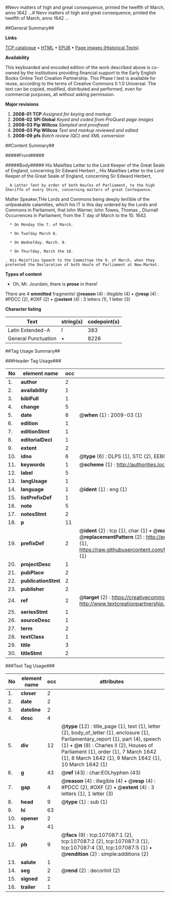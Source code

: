 #Nevv matters of high and great consequence, printed the twelfth of March, anno 1642 ...#
Nevv matters of high and great consequence, printed the twelfth of March, anno 1642 ...

##General Summary##

**Links**

[TCP catalogue](http://www.ota.ox.ac.uk/tcp/)  • 
[HTML](http://tei.it.ox.ac.uk/tcp/Texts-HTML/free/A32/A32011.html)  • 
[EPUB](http://tei.it.ox.ac.uk/tcp/Texts-EPUB/free/A32/A32011.epub) • 
[Page images (Historical Texts)](https://data.historicaltexts.jisc.ac.uk/view?pubId=eebo-18206434e&pageId=eebo-18206434e-107087-1)

**Availability**

This keyboarded and encoded edition of the
	       work described above is co-owned by the institutions
	       providing financial support to the Early English Books
	       Online Text Creation Partnership. This Phase I text is
	       available for reuse, according to the terms of Creative
	       Commons 0 1.0 Universal. The text can be copied,
	       modified, distributed and performed, even for
	       commercial purposes, all without asking permission.

**Major revisions**

1. __2008-01__ __TCP__ *Assigned for keying and markup*
1. __2008-02__ __SPi Global__ *Keyed and coded from ProQuest page images*
1. __2008-03__ __Pip Willcox__ *Sampled and proofread*
1. __2008-03__ __Pip Willcox__ *Text and markup reviewed and edited*
1. __2008-09__ __pfs__ *Batch review (QC) and XML conversion*

##Content Summary##

#####Front#####

#####Body#####
His Maieſties Letter to the Lord Keeper of the Great Seale of England, concerning Sir Edward Herbert
    _ His Maieſties Letter to the Lord Keeper of the Great Seale of England, concerning Sir Edward Herbert,

    _ A Letter ſent by order of both Houſes of Parliament, to the high Sheriffe of every Shire, concerning matters of great Conſequence.
Maſter Speaker,THe Lords and Commons being deeply ſenſible of the unſpeakable calamities, which his IT is this day ordered by the Lords and Commons in Parliament, that Iohn Warner, Iohn Towes, Thomas 
    _ Diurnall Occurrences in Parliament, from the 7. day of March to the 10. 1642.

      * On Monday the 7. of March.

      * On Tueſday March 8.

      * On Wedneſday. March. 9.

      * On Thurſday, March the 10.

    _ His Majeſties Speech to the Committee the 9. of March, when they preſented the Declaration of both Houſe of Parliament at New-Market.

**Types of content**

  * Oh, Mr. Jourdain, there is **prose** in there!

There are 4 **ommitted** fragments! 
 @__reason__ (4) : illegible (4)  •  @__resp__ (4) : #PDCC (2), #OXF (2)  •  @__extent__ (4) : 3 letters (1), 1 letter (3)

**Character listing**


|Text|string(s)|codepoint(s)|
|---|---|---|
|Latin Extended-A|ſ|383|
|General Punctuation|•|8226|

##Tag Usage Summary##

###Header Tag Usage###

|No|element name|occ|attributes|
|---|---|---|---|
|1.|__author__|2||
|2.|__availability__|1||
|3.|__biblFull__|1||
|4.|__change__|5||
|5.|__date__|8| @__when__ (1) : 2009-03 (1)|
|6.|__edition__|1||
|7.|__editionStmt__|1||
|8.|__editorialDecl__|1||
|9.|__extent__|2||
|10.|__idno__|6| @__type__ (6) : DLPS (1), STC (2), EEBO-CITATION (1), OCLC (1), VID (1)|
|11.|__keywords__|1| @__scheme__ (1) : http://authorities.loc.gov/ (1)|
|12.|__label__|5||
|13.|__langUsage__|1||
|14.|__language__|1| @__ident__ (1) : eng (1)|
|15.|__listPrefixDef__|1||
|16.|__note__|5||
|17.|__notesStmt__|2||
|18.|__p__|11||
|19.|__prefixDef__|2| @__ident__ (2) : tcp (1), char (1)  •  @__matchPattern__ (2) : ([0-9\-]+):([0-9IVX]+) (1), (.+) (1)  •  @__replacementPattern__ (2) : http://eebo.chadwyck.com/downloadtiff?vid=$1&page=$2 (1), https://raw.githubusercontent.com/textcreationpartnership/Texts/master/tcpchars.xml#$1 (1)|
|20.|__projectDesc__|1||
|21.|__pubPlace__|2||
|22.|__publicationStmt__|2||
|23.|__publisher__|2||
|24.|__ref__|2| @__target__ (2) : https://creativecommons.org/publicdomain/zero/1.0/ (1), http://www.textcreationpartnership.org/docs/. (1)|
|25.|__seriesStmt__|1||
|26.|__sourceDesc__|1||
|27.|__term__|2||
|28.|__textClass__|1||
|29.|__title__|3||
|30.|__titleStmt__|2||


###Text Tag Usage###

|No|element name|occ|attributes|
|---|---|---|---|
|1.|__closer__|2||
|2.|__date__|2||
|3.|__dateline__|2||
|4.|__desc__|4||
|5.|__div__|12| @__type__ (12) : title_page (1), text (1), letter (2), body_of_letter (1), enclosure (1), Parliamentary_report (1), part (4), speech (1)  •  @__n__ (8) : Charles II (2), Houses of Parliament (1), order (1), 7 March 1642 (1), 8 March 1642 (1), 9 March 1642 (1), 10 March 1642 (1)|
|6.|__g__|43| @__ref__ (43) : char:EOLhyphen (43)|
|7.|__gap__|4| @__reason__ (4) : illegible (4)  •  @__resp__ (4) : #PDCC (2), #OXF (2)  •  @__extent__ (4) : 3 letters (1), 1 letter (3)|
|8.|__head__|9| @__type__ (1) : sub (1)|
|9.|__hi__|63||
|10.|__opener__|2||
|11.|__p__|41||
|12.|__pb__|9| @__facs__ (9) : tcp:107087:1 (2), tcp:107087:2 (2), tcp:107087:3 (1), tcp:107087:4 (3), tcp:107087:5 (1)  •  @__rendition__ (2) : simple:additions (2)|
|13.|__salute__|1||
|14.|__seg__|2| @__rend__ (2) : decorInit (2)|
|15.|__signed__|2||
|16.|__trailer__|1||

